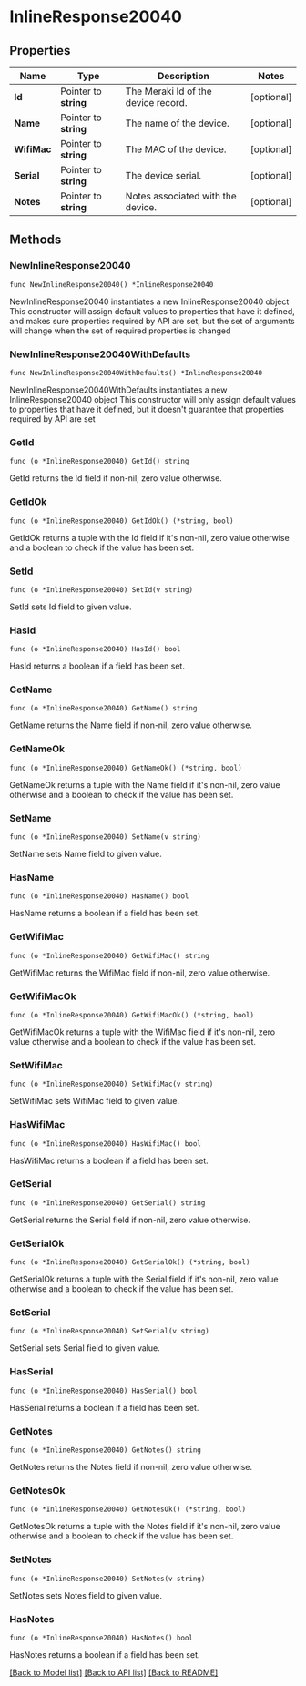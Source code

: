 # InlineResponse20040

## Properties

Name | Type | Description | Notes
------------ | ------------- | ------------- | -------------
**Id** | Pointer to **string** | The Meraki Id of the device record. | [optional] 
**Name** | Pointer to **string** | The name of the device. | [optional] 
**WifiMac** | Pointer to **string** | The MAC of the device. | [optional] 
**Serial** | Pointer to **string** | The device serial. | [optional] 
**Notes** | Pointer to **string** | Notes associated with the device. | [optional] 

## Methods

### NewInlineResponse20040

`func NewInlineResponse20040() *InlineResponse20040`

NewInlineResponse20040 instantiates a new InlineResponse20040 object
This constructor will assign default values to properties that have it defined,
and makes sure properties required by API are set, but the set of arguments
will change when the set of required properties is changed

### NewInlineResponse20040WithDefaults

`func NewInlineResponse20040WithDefaults() *InlineResponse20040`

NewInlineResponse20040WithDefaults instantiates a new InlineResponse20040 object
This constructor will only assign default values to properties that have it defined,
but it doesn't guarantee that properties required by API are set

### GetId

`func (o *InlineResponse20040) GetId() string`

GetId returns the Id field if non-nil, zero value otherwise.

### GetIdOk

`func (o *InlineResponse20040) GetIdOk() (*string, bool)`

GetIdOk returns a tuple with the Id field if it's non-nil, zero value otherwise
and a boolean to check if the value has been set.

### SetId

`func (o *InlineResponse20040) SetId(v string)`

SetId sets Id field to given value.

### HasId

`func (o *InlineResponse20040) HasId() bool`

HasId returns a boolean if a field has been set.

### GetName

`func (o *InlineResponse20040) GetName() string`

GetName returns the Name field if non-nil, zero value otherwise.

### GetNameOk

`func (o *InlineResponse20040) GetNameOk() (*string, bool)`

GetNameOk returns a tuple with the Name field if it's non-nil, zero value otherwise
and a boolean to check if the value has been set.

### SetName

`func (o *InlineResponse20040) SetName(v string)`

SetName sets Name field to given value.

### HasName

`func (o *InlineResponse20040) HasName() bool`

HasName returns a boolean if a field has been set.

### GetWifiMac

`func (o *InlineResponse20040) GetWifiMac() string`

GetWifiMac returns the WifiMac field if non-nil, zero value otherwise.

### GetWifiMacOk

`func (o *InlineResponse20040) GetWifiMacOk() (*string, bool)`

GetWifiMacOk returns a tuple with the WifiMac field if it's non-nil, zero value otherwise
and a boolean to check if the value has been set.

### SetWifiMac

`func (o *InlineResponse20040) SetWifiMac(v string)`

SetWifiMac sets WifiMac field to given value.

### HasWifiMac

`func (o *InlineResponse20040) HasWifiMac() bool`

HasWifiMac returns a boolean if a field has been set.

### GetSerial

`func (o *InlineResponse20040) GetSerial() string`

GetSerial returns the Serial field if non-nil, zero value otherwise.

### GetSerialOk

`func (o *InlineResponse20040) GetSerialOk() (*string, bool)`

GetSerialOk returns a tuple with the Serial field if it's non-nil, zero value otherwise
and a boolean to check if the value has been set.

### SetSerial

`func (o *InlineResponse20040) SetSerial(v string)`

SetSerial sets Serial field to given value.

### HasSerial

`func (o *InlineResponse20040) HasSerial() bool`

HasSerial returns a boolean if a field has been set.

### GetNotes

`func (o *InlineResponse20040) GetNotes() string`

GetNotes returns the Notes field if non-nil, zero value otherwise.

### GetNotesOk

`func (o *InlineResponse20040) GetNotesOk() (*string, bool)`

GetNotesOk returns a tuple with the Notes field if it's non-nil, zero value otherwise
and a boolean to check if the value has been set.

### SetNotes

`func (o *InlineResponse20040) SetNotes(v string)`

SetNotes sets Notes field to given value.

### HasNotes

`func (o *InlineResponse20040) HasNotes() bool`

HasNotes returns a boolean if a field has been set.


[[Back to Model list]](../README.md#documentation-for-models) [[Back to API list]](../README.md#documentation-for-api-endpoints) [[Back to README]](../README.md)


